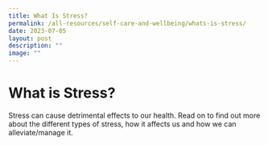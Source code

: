```yaml
---
title: What Is Stress?
permalink: /all-resources/self-care-and-wellbeing/whats-is-stress/
date: 2023-07-05
layout: post
description: ""
image: ""
---
```

# What is Stress?
Stress can cause detrimental effects to our health. Read on to find out more about the different types of stress, how it affects us and how we can alleviate/manage it.